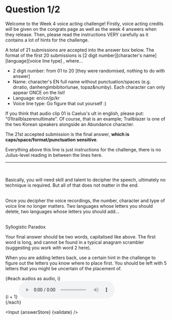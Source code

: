 <script>
    export let answerStore;
    export let validate;

    import Input from "$lib/Input.svelte";
    import audio01 from "$lib/assets/week4-01.mp3";
    import audio02 from "$lib/assets/week4-02.mp3";
    import audio03 from "$lib/assets/week4-03.mp3";
    import audio04 from "$lib/assets/week4-04.mp3";
    import audio05 from "$lib/assets/week4-05.mp3";
    import audio06 from "$lib/assets/week4-06.mp3";
    import audio07 from "$lib/assets/week4-07.mp3";
    import audio08 from "$lib/assets/week4-08.mp3";
    import audio09 from "$lib/assets/week4-09.mp3";
    import audio10 from "$lib/assets/week4-10.mp3";
    import audio11 from "$lib/assets/week4-11.mp3";
    import audio12 from "$lib/assets/week4-12.mp3";
    import audio13 from "$lib/assets/week4-13.mp3";
    import audio14 from "$lib/assets/week4-14.mp3";
    import audio15 from "$lib/assets/week4-15.mp3";
    import audio16 from "$lib/assets/week4-16.mp3";
    import audio17 from "$lib/assets/week4-17.mp3";
    import audio18 from "$lib/assets/week4-18.mp3";
    import audio19 from "$lib/assets/week4-19.mp3";
    import audio20 from "$lib/assets/week4-20.mp3";

    let audios = [
      audio01, audio02, audio03, audio04, audio05, 
      audio06, audio07, audio08, audio09, audio10, 
      audio11, audio12, audio13, audio14, audio15, 
      audio16, audio17, audio18, audio19, audio20,
    ];
</script>

<div class="markdown">

# Question 1/2

Welcome to the Week 4 voice acting challenge! Firstly, voice acting credits will be given on the congrats page as well as the week 4 answers when they release. Then, please read the instructions VERY carefully as it contains a lot of hints for the challenge.

A total of 21 submissions are accepted into the answer box below. The format of the first 20 submissions is [2 digit number][character's name][language][voice line type] , where...

-   2 digit number: from 01 to 20 [they were randomised, nothing to do with answer]
-   Name: character's EN full name without punctuation/spaces (e.g. drratio, danhengimbibitorlunae, topaz&numby). Each character can only appear ONCE on the list!
-   Language: en/cn/jp/kr
-   Voice line type: Go figure that out yourself :)

If you think that audio clip 01 is Caelus's ult in english, please put: "01trailblazerenultimate". Of course, that is an example; Trailblazer is one of the two Korean speakers alongside an Abundance character.

The 21st accepted submission is the final answer, **which is caps/space/format/punctuation sensitive**.

Everything above this line is just instructions for the challenge, there is no Julius-level reading in between the lines here.

---

<br>

<p class="!text-center !text-lg">Basically, you will need skill and talent to decipher the speech, ultimately no technique is required. But all of that does not matter in the end. <br><br>

Once you decipher the voice recordings, the number, character and type of voice line no longer matters. Two languages whose letters you should delete, two languages whose letters you should add...<br><br></p>

<p class="!text-center !text-3xl"> Syllogistic Paradox </p>

<p class="!text-center !text-lg"> Your final answer should be two words, capitalised like above.
The first word is long, and cannot be found in a typical anagram scrambler (suggesting you work with word 2 here). </p>

<p class="!text-center !text-lg">
  When you are adding letters back, use a certain hint in the challenge to figure out the letters you know where to place first. You should be left with 5 letters that you might be uncertain of the placement of.
</p>

<div class="grid grid-cols-4">
  {#each audios as audio, i}
    <div>
      {i + 1}
      <audio controls>
        <source src={audio}>
      </audio>
    </div>
  {/each}
</div>

</div>

<Input {answerStore} {validate} />
